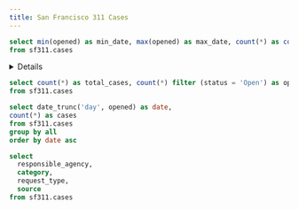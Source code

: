 ```yaml
---
title: San Francisco 311 Cases
---
```


<!-- SECTION 1: BUILD A BASIC SUMMARY PAGE -->

<!-- 1. Add your first query
    - Name it 'description'
    - Calculate min_date, max_date, and case count from the sf311.cases table
-->

```sql description
select min(opened) as min_date, max(opened) as max_date, count(*) as count
from sf311.cases
```

<!-- 2. Add a Details component to explain the dataset
    - Use the Value component to display the min date, max date, and record count in the Details componet
    - Add a nested Details component inside to display this explanation of 311 cases:
          311 is the city's request service for non-emergencies. Citizens can report local issues to 311 and monitor the status of the request. Each case represents something that was reported through this service.
--> 

<Details title='About this data'>
  This dataset includes <Value data={description} column=count fmt=num0k/> 311 cases in San Francisco from <Value data={description} column=min_date fmt=shortdate/> to <Value data={description} column=max_date fmt=shortdate/>.

  <Details title='What are 311 Cases?'>
    311 is the city's request service for non-emergencies. Citizens can report local issues to 311 and monitor the status of the request. Each case represents something that was reported through this service.
  </Details>

</Details>

<!-- 3. Add summary BigValues
    - Add a query called 'summary' to get total_cases and open_cases (where status='Open')
    - Add a BigValue for each of those metrics
-->

```sql summary
select count(*) as total_cases, count(*) filter (status = 'Open') as open_cases
from sf311.cases
```

<BigValue
  data={summary}
  value=total_cases
  fmt=num0k
/>

<BigValue
  data={summary}
  value=open_cases
  fmt=num0k
/>

<!-- 4. Add a trend line chart
    - Add a query called 'trend' which includes date and case count
    - Use the opened column for the date. Since this is a timestamp you will need to use date_trunc()
-->

```sql trend
select date_trunc('day', opened) as date,
count(*) as cases
from sf311.cases
group by all
order by date asc
```

<LineChart
  title="Case Trend"
  data={trend}
  x=date
  y=cases
  yAxisTitle=cases
/>

<!-- 5. Add a DimensionGrid 
  - Create a query called 'cases' which pulls these columns:
      - responsible_agency
      - category
      - request_type
      - source
  - Add a DimensionGrid component which uses that data
-->

```sql cases
select 
  responsible_agency,
  category,
  request_type,
  source
from sf311.cases 
```

<DimensionGrid data={cases}/>

<!-- 7. Add a CalendarHeatmap which uses your 'trend' query -->

<CalendarHeatmap
  title="Daily 311 Cases"
  data={trend}
  date=date
  value=cases
/>

<!-- END OF SECTION 1 -->




<!-- SECTION 2: BUILD A SIMPLE CATEGORIES PAGE -->

<!-- 1. Add a new page called categories.md -->

<!-- 2. Copy and paste these instructions onto that page -->

<!-- 3. Add a query that pulls the category, request_type, and case count -->

<!-- 4. Add a DataTable component that includes conditional formatting for the case count column (see https://docs.evidence.dev/components/data-table/#conditional-formatting) -->

<!-- 5. Add search to the table -->

<!-- END OF SECTION 2 -->



<!-- SECTION 3: ADD INTERACTIVITY TO YOUR SUMMARY PAGE (INDEX.MD) -->

<!-- 1. Change your dimension grid to become an input by using the 'name' prop - call it 'dimensions' -->

<!-- 2. Then hook this up to the LineChart by adding a 'where' clause to your trend query. See docs here: https://docs.evidence.dev/components/dimension-grid/#as-an-input -->

<!-- 3. Add the input to the chart title so you get the context when the chart updates. Inputs can be referenced in curly braces like: {inputs.my_input} -->

<!-- END OF SECTION 3 -->



<!-- SECTION 4: BUILD A NEIGHBORHOOD EXPLORER PAGE -->

  <!-- 1. Add a folder called neighborhoods in your pages directory. Then add a file called index.md in that folder -->

  <!-- 2. Copy and paste these instructions onto that page -->

  <!-- 3. Add a page title -->

  <!-- 4. Build a neighborhood map and make it an interactive input
          - Start with a SQL query that gets neighborhood and case count - call the query 'neighborhoods'
          - Add an AreaMap component pulling from that data
          - Make the map an input using the 'name' prop - give it a name of 'map_input'
  -->

  <!-- 5. Set up a page title that changes to show the selected neighborhood name
        - When not selected, the input will default to true
        - You will need to use an if block (https://docs.evidence.dev/core-concepts/if-else/)
        - Title should say "All Neighborhoods" when no neighborhood is selected
  -->

  <!-- 6. Set up a query to get the case trend for the selected neighborhood. 
          - Name the query 'filtered_trend'
          - Get the week and case count for that specific neighborhood using a where clause
          - See here for an example: https://docs.evidence.dev/components/area-map/#use-map-as-input
          - Note that you will need to handle the situation where no neighborhood is selected (the input will return true in that case)
  -->

  <!-- 7. Add a LineChart to display the trend data from filtered_trend -->

  <!-- 8. Put your AreaMap and LineChart into a Grid with 2 columns
          - You can also give each a title by adding a header above them (e.g., put '### Neighborhood Selector' above the AreaMap)
              - To avoid creating new Grid cells when appending content to a cell, you can use the Group component (https://docs.evidence.dev/components/grid/#group-component)
  -->

  <!-- 9. Add a category breakdown
          - Create a query called category_breakdown which pulls the category and case count, filtered for the selected neighborhoood
          - Add a DataTable to display the results and use conditional formatting for the case count column
  -->

<!-- END OF SECTION 4 -->



<!-- SECTION 5: CREATE NEIGHBORHOOD TEMPLATED PAGE -->

  <!-- 1. Create links Evidence will use to auto-generate your templated pages when deploying
      - In pages/neighborhoods/index.md, add a DataTable to the bottom of the page pulling from the 'neighborhoods' query
      - Use the 'link' prop in DataTable to set the link to the 'neighborhood' column
      - This will make each row in the table clickable and will tell Evidence to generate a page for that neighborhood when building your project for deployment
  -->

  <!-- 2. Create a new file called [neighborhood].md inside your neighborhoods folder -->

  <!-- 3. Copy and paste these directions onto that page -->

  <!-- 4. Add a title for the neighborhood using the "page param" (see here: https://docs.evidence.dev/core-concepts/templated-pages/) -->

  <!-- 5. Go back to your neighborhood explorer page and test by clicking a row in your DataTable you created in step 1. You should navigate to a neighborhood page and see the title you just added with the neighborhood name -->

  <!-- 6. Add a summary BigValue 
          - Add a query called summary which pulls the case count and close rate (cases where status=closed / total cases)
          - Add a BigValue component to display the count and close rate (use the comparison for the close rate - https://docs.evidence.dev/components/big-value/#comparisons)
  -->
  
  <!-- 7. Get the last 100 cases in that neighborhood
          - Call this query 'last_100'
          - Filter for the neighborhood using the page param in your query
  -->

  <!-- 8. Add a PointMap to display the last 100 cases using the latitude and longitude columns 
      - See if you can use the url column in the tooltip to create a link to the SF city site
      - Docs: https://docs.evidence.dev/components/point-map/#with-clickable-link-and-tooltiptypeclick
  -->

  <!-- 9. Pull the top 10 categories for the neighborhood 
          - Create a query called top_categories
          - Display the results in a horizontal BarChart (use swapXY=true)
  -->

  <!-- 10. Create a 2-column Grid and put your PointMap and BarChart inside it
          - Adjust the BarChart height using chartAreaHeight to get it to line up well with the PointMap
  -->

  <!-- 11. Create a dynamic link in your neighborhood explorer by adding this to the bottom of your page title:
      -  [See neighborhood deep dive &rarr;](./{inputs.map_input.neighborhood})
      - You should now see a deep dive link appear when you click on a neighborhood on the map
  -->

<!-- END OF SECTION 5 -->



<!-- SECTION 6: DYNAMIC CONTENT GENERATION - VOLUME SPIKES -->

  <!-- 1. Copy and paste these directions into your [neighborhood].md file -->


  <!-- 2. Add a query to detect volume spikes in cases over time
      - Call the query 'spike_detection'
      - Use this SQL:
  
  WITH case_counts as (
      select 
          category,
          date_trunc('week', opened) as date,
          count(1) as cases
      from sf311.cases
      where neighborhood = '${params.neighborhood}'
      group by all
  ),

  category_stats AS (
      SELECT 
          category,
          date,
          cases,
          AVG(cases) OVER (PARTITION BY category ORDER BY date ROWS BETWEEN 30 PRECEDING AND CURRENT ROW) AS rolling_avg,
          STDDEV(cases) OVER (PARTITION BY category ORDER BY date ROWS BETWEEN 30 PRECEDING AND CURRENT ROW) AS rolling_stddev
      FROM 
          case_counts
  )

  SELECT 
      category,
      date,
      cases,
      rolling_avg,
      rolling_stddev,
      (cases - rolling_avg) / rolling_stddev as stddev,
      CASE 
          WHEN cases > (rolling_avg + 2 * rolling_stddev) THEN 'Spike'
          ELSE 'Normal'
      END AS status
  FROM 
      category_stats

  -->

  <!-- 3. Add another query called all_spikes to filter for spikes using the status column (status = 'Spike') -->

  <!-- 4. Add a section with a title for Volume Spikes in this neighborhood
          - Include a Details component with this definition:
              A volume spike is defined as a weekly case count exceeding 2x the standard deviation of the previous 30 weeks
  -->

  <!-- 5. Pull the distinct list of categories with spikes in a query called 'categories_with_spikes'
          - Do this by summing the cases from the all_spikes query
          - Use query chaining to accomplish this (https://docs.evidence.dev/core-concepts/queries/#query-chaining)
  -->


  <!-- 6. Add an if block to display different content depending on whether spikes are present
          - You can use categories_with_spikes.length in the if block to determine if it has any results
          - For now, just put a simple text message to confirm that there are or aren't any spikes. In the next step we will add the real content
          - For the case where there are no spikes, you can include text like "There are no spikes above 2 standard deviations from the 30 week rolling average"
  -->

  <!-- 7. Include a loop of line charts to display spikes
          - In the part of the if block where spikes are present, add a Grid with 3 columns
          - Inside the Grid, add a loop using an #each block (https://docs.evidence.dev/core-concepts/loops/)
          - The each block should use the categories_with_spikes query
          - Add a LineChart inside the loop - use the below for your data prop:
                  data={spike_detection.where(`category = '${row.category}'`)}
          - Test your page - you should see multiple charts appearing for neighborhoods that have spikes
  -->

  <!-- 8. Add annotations to show spikes on the line charts
          - Inside the LineChart in your loop, add a ReferencePoint component (https://docs.evidence.dev/components/annotations/#reference-point)
          - Use this code for the ReferencePoint:
                      <ReferencePoint
                          data={all_spikes.where(`category = '${row.category}'`)}
                          x=date
                          y=cases
                          label=status
                          color=red
                          symbolSize=16
                          symbolBorderWidth=1
                          symbolBorderColor=red
                          symbolOpacity=0.25
                      />
          - Check out your page again to see the spikes circled in red
  -->

  <!-- 9. That's it! You now have a fully interactive data app running locally. Nice work! -->

<!-- END OF SECTION 6 -->
